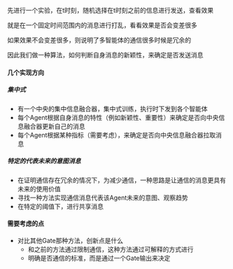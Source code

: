 先进行一个实验，在t时刻，随机选择在t时刻之前的信息进行发送，查看效果

就是在一个固定时间范围内的消息进行打乱，看看效果是否会变差很多

如果效果不会变差很多，则说明了多智能体的通信很多时候是冗余的

因此我们做一种算法，如何判断自身消息的新颖性，来确定是否发送消息

#### 几个实现方向
##### 集中式
- 有一个中央的集中信息融合器，集中式训练，执行时下发到各个智能体
- 每个Agent根据自身消息的特性（例如新颖性、重要性）来确定是否向中央信息融合器更新自己的消息
- 每个Agent根据某种指标（需要考虑），来确定是否向中央信息融合器拉取消息

##### 特定的代表未来的意图消息
- 在证明通信存在冗余的情况下，为减少通信，一种思路是让通信的消息更具有未来的使用价值
- 寻找一种方法实现通信消息代表该Agent未来的意图、观察趋势
- 在特定的阈值下，进行共享消息


#### 需要考虑的点
- 对比其他Gate那种方法，创新点是什么
  - 和之前的方法通过限制通信，这种方法通过可解释的方式进行
  - 明确是否通信的标准，而是通过一个Gate输出来决定
  